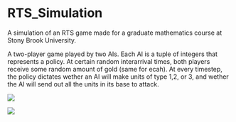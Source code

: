 # RTS_Simulation
A simulation of an RTS game made for a graduate mathematics course at Stony Brook University.

A two-player game played by two AIs. Each AI is a tuple of integers that represents a policy. At certain random interarrival times, both players receive some random amount of gold (same for ecah). At every timestep, the policy dictates wether an AI will make units of type 1,2, or 3, and wether the AI will send out all the units in its base to attack.

![](https://media.giphy.com/media/xUNd9Gc4TmVpnf5Eju/giphy.gif)


![](https://media.giphy.com/media/3ohjV34MmtbMcEhWWk/giphy.gif)

